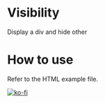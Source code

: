Visibility
==========

Display a div and hide other

How to use
==========

Refer to the HTML example file.

[![ko-fi](https://ko-fi.com/img/githubbutton_sm.svg)](https://ko-fi.com/U7U325HJK)
